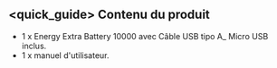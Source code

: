 ## <quick_guide> Contenu du produit

- 1 x Energy Extra Battery 10000 avec Câble USB tipo A_ Micro USB inclus.
- 1 x manuel d'utilisateur.

